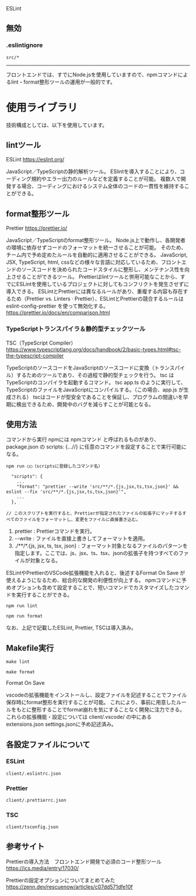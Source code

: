 ESLint

## 無効
### .eslintignore
```
src/*
```

_____________________


フロントエンドでは、すでにNode.jsを使用していますので、npmコマンドによるlint・format整形ツールの運用が一般的です。

# 使用ライブラリ
技術構成としては、以下を使用しています。

## lintツール
ESLint
https://eslint.org/

JavaScript／TypeScriptの静的解析ツール。
ESlintを導入することにより、コーディング規約やエラー出力のルールなどを定義することが可能。
複数人で開発する場合、コーディングにおけるシステム全体のコードの一貫性を維持することができる。

## format整形ツール
Prettier
https://prettier.io/

JavaScript／TypeScriptのformat整形ツール。
Node.js上で動作し、各開発者の環境に依存せずコードのフォーマットを統一させることが可能。
そのため、チーム内で予め定めたルールを自動的に適用させることができる。
JavaScript, JSX, TypeScript, html, cssなどの様々な言語に対応しているため、フロントエンドのソースコードを決められたコードスタイルに整形し、メンテナンス性を向上させることができるツール。
Prettierはlintツールと併用可能なことから、すでにESLintを使用しているプロジェクトに対してもコンフリクトを発生させずに導入できる。
ESLintとPrettierには異なるルールがあり、重複する内容も存在するため（Prettier vs. Linters · Prettier）、ESLintとPrettierの競合するルールは eslint-config-prettier を使って無効化する。
https://prettier.io/docs/en/comparison.html

### TypeScriptトランスパイラ＆静的型チェックツール
TSC（TypeScript Compiler）
https://www.typescriptlang.org/docs/handbook/2/basic-types.html#tsc-the-typescript-compiler

TypeScriptのソースコードをJavaScriptのソースコードに変換（トランスパイル）するためのツールであり、その過程で静的型チェックを行う。
tsc はTypeScriptのコンパイラを起動するコマンド。
tsc app.ts のように実行して、TypeScriptのファイルをJavaScriptにコンパイルする。（この場合、app.js が生成される）
tscはコードが型安全であることを保証し、プログラムの間違いを早期に検出できるため、開発中のバグを減らすことが可能となる。


## 使用方法
コマンドから実行
npmには npmコマンド と呼ばれるものがあり、package.json の scripts: {...//} に任意のコマンドを設定することで実行可能になる。

```
npm run ◯◯（scriptsに登録したコマンド名）
```

```
  "scripts": {
    ...
    "format": "prettier --write 'src/**/*.{js,jsx,ts,tsx,json}' && eslint --fix 'src/**/*.{js,jsx,ts,tsx,json}'",
    ...
  },

// このスクリプトを実行すると、Prettierが指定されたファイルの拡張子にマッチするすべてのファイルをフォーマットし、変更をファイルに直接書き込む。
```

 1. prettier : Prettierコマンドを実行。
 2. --write : ファイルを直接上書きしてフォーマットを適用。
 3. ./**/*.{js, jsx, ts, tsx, json} : フォーマット対象となるファイルのパターンを指定します。ここでは、js、jsx、ts、tsx、jsonの拡張子を持つすべてのファイルが対象となる。

ESLintやPrettierのVSCode拡張機能を入れると、後述するFormat On Save が使えるようになるため、総合的な開発の利便性が向上する。
npmコマンドに予めオプションも含めて設定することで、短いコマンドでカスタマイズしたコマンドを実行することができる。

```
npm run lint
```

```
npm run format
```

なお、上記で記載したESLint, Prettier, TSCは導入済み。

## Makefile実行
```
make lint
```

```
make format
```

Format On Save

vscodeの拡張機能をインストールし、設定ファイルを記述することでファイル保存時にformat整形を実行することが可能。
これにより、事前に用意したルールをもとに整形することでformat崩れを気にすることなく開発に注力できる。
これらの拡張機能・設定については client/.vscode/ の中にある extensions.json settings.jsonに予め記述済み。

## 各設定ファイルについて

### ESLint
```
client/.eslintrc.json
```

### Prettier
```
client/.prettierrc.json
```

### TSC
```
client/tsconfig.json
```

## 参考サイト
Prettierの導入方法　フロントエンド開発で必須のコード整形ツール
https://ics.media/entry/17030/

Prettierの設定オプションについてまとめてみた
https://zenn.dev/rescuenow/articles/c07dd571dfe10f



